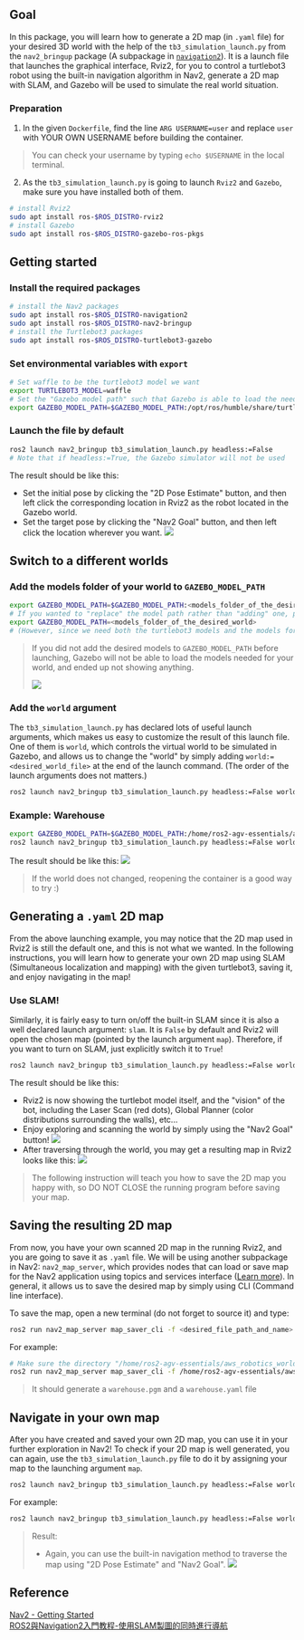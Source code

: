 ## Goal
In this package, you will learn how to generate a 2D map (in `.yaml` file) for your desired 3D world with the help of the `tb3_simulation_launch.py` from the `nav2_bringup` package (A subpackage in [`navigation2`](https://github.com/ros-planning/navigation2)). It is a launch file that launches the graphical interface, Rviz2, for you to control a turtlebot3 robot using the built-in navigation algorithm in Nav2, generate a 2D map with SLAM, and Gazebo will be used to simulate the real world situation.

### Preparation
1. In the given `Dockerfile`, find the line `ARG USERNAME=user` and replace `user` with YOUR OWN USERNAME before building the container.
>You can check your username by typing `echo $USERNAME` in the local terminal.

2. As the `tb3_simulation_launch.py` is going to launch `Rviz2` and `Gazebo`, make sure you have installed both of them.
```bash
# install Rviz2
sudo apt install ros-$ROS_DISTRO-rviz2
# install Gazebo
sudo apt install ros-$ROS_DISTRO-gazebo-ros-pkgs
```

## Getting started
### Install the required packages
```bash
# install the Nav2 packages
sudo apt install ros-$ROS_DISTRO-navigation2
sudo apt install ros-$ROS_DISTRO-nav2-bringup
# install the Turtlebot3 packages
sudo apt install ros-$ROS_DISTRO-turtlebot3-gazebo
```

### Set environmental variables with `export`
```bash
# Set waffle to be the turtlebot3 model we want
export TURTLEBOT3_MODEL=waffle
# Set the "Gazebo model path" such that Gazebo is able to load the needed physical models
export GAZEBO_MODEL_PATH=$GAZEBO_MODEL_PATH:/opt/ros/humble/share/turtlebot3_gazebo/models
```

### Launch the file by default
```bash
ros2 launch nav2_bringup tb3_simulation_launch.py headless:=False
# Note that if headless:=True, the Gazebo simulator will not be used
```
The result should be like this:
 - Set the initial pose by clicking the "2D Pose Estimate" button, and then left click the corresponding location in Rviz2 as the robot located in the Gazebo world.
 - Set the target pose by clicking the "Nav2 Goal" button, and then left click the location wherever you want.
![](ros2-agv-essentials/aws_robotics_worlds_ws/docs/images/image1.png)
## Switch to a different worlds
### Add the models folder of your world to `GAZEBO_MODEL_PATH`
```bash
export GAZEBO_MODEL_PATH=$GAZEBO_MODEL_PATH:<models_folder_of_the_desired_world>
# If you wanted to "replace" the model path rather than "adding" one, please try:
export GAZEBO_MODEL_PATH=<models_folder_of_the_desired_world>
# (However, since we need both the turtlebot3 models and the models for the world, we mostly used the above command.)
```
> If you did not add the desired models to `GAZEBO_MODEL_PATH` before launching, Gazebo will not be able to load the models needed for your world, and ended up not showing anything.
> 
> ![](ros2-agv-essentials/aws_robotics_worlds_ws/docs/images/image2.png)

### Add the `world` argument
The `tb3_simulation_launch.py` has declared lots of useful launch arguments, which makes us easy to customize the result of this launch file. One of them is `world`, which controls the virtual world to be simulated in Gazebo, and allows us to change the "world" by simply adding `world:=<desired_world_file>` at the end of the launch command. (The order of the launch arguments does not matters.)
```bash
ros2 launch nav2_bringup tb3_simulation_launch.py headless:=False world:=<desired_world_file>
```
### Example: Warehouse
```bash
export GAZEBO_MODEL_PATH=$GAZEBO_MODEL_PATH:/home/ros2-agv-essentials/aws_robotics_worlds_ws/src/aws_worlds/aws_warehouse/models
ros2 launch nav2_bringup tb3_simulation_launch.py headless:=False world:=/home/ros2-agv-essentials/aws_robotics_worlds_ws/src/aws_worlds/aws_warehouse/worlds/small_warehouse.world
```
The result should be like this:
![](ros2-agv-essentials/aws_robotics_worlds_ws/docs/images/image3.png)
> If the world does not changed, reopening the container is a good way to try :)
## Generating a `.yaml` 2D map
From the above launching example, you may notice that the 2D map used in Rviz2 is still the default one, and this is not what we wanted. In the following instructions, you will learn how to generate your own 2D map using SLAM (Simultaneous localization and mapping) with the given turtlebot3, saving it, and enjoy navigating in the map!

### Use SLAM!
Similarly, it is fairly easy to turn on/off the built-in SLAM since it is also a well declared launch argument: `slam`. It is `False` by default and Rviz2 will open the chosen map (pointed by the launch argument `map`). Therefore, if you want to turn on SLAM, just explicitly switch it to `True`!
```bash
ros2 launch nav2_bringup tb3_simulation_launch.py headless:=False world:=/home/ros2-agv-essentials/aws_robotics_worlds_ws/src/aws_worlds/aws_warehouse/worlds/small_warehouse.world slam:=True
```
The result should be like this:
- Rviz2 is now showing the turtlebot model itself, and the "vision" of the bot, including the Laser Scan (red dots), Global Planner (color distributions surrounding the walls), etc...
- Enjoy exploring and scanning the world by simply using the "Nav2 Goal" button!
![](ros2-agv-essentials/aws_robotics_worlds_ws/docs/images/image4.png)
- After traversing through the world, you may get a resulting map in Rviz2 looks like this:
![](ros2-agv-essentials/aws_robotics_worlds_ws/docs/images/image5.png)

>The following instruction will teach you how to save the 2D map you happy with, so DO NOT CLOSE the running program before saving your map.


## Saving the resulting 2D map
From now, you have your own scanned 2D map in the running Rviz2, and you are going to save it as `.yaml` file. We will be using another subpackage in Nav2: `nav2_map_server`, which provides nodes that can load or save map for the Nav2 application using topics and services interface ([Learn more](https://github.com/ros-planning/navigation2/tree/main/nav2_map_server)). In general, it allows us to save the desired map by simply using CLI (Command line interface).

To save the map, open a new terminal (do not forget to source it) and type:
```bash
ros2 run nav2_map_server map_saver_cli -f <desired_file_path_and_name>
```
For example:
```bash
# Make sure the directory "/home/ros2-agv-essentials/aws_robotics_worlds_ws/output/" is actually exist
ros2 run nav2_map_server map_saver_cli -f /home/ros2-agv-essentials/aws_robotics_worlds_ws/output/warehouse
```
> It should generate a `warehouse.pgm` and a `warehouse.yaml` file

## Navigate in your own map
After you have created and saved your own 2D map, you can use it in your further exploration in Nav2! To check if your 2D map is well generated, you can again, use the `tb3_simulation_launch.py` file to do it by assigning your map to the launching argument `map`.
```bash
ros2 launch nav2_bringup tb3_simulation_launch.py headless:=False world:=<desired_world_file> map:=<desired_map_file>
```
For example:
```bash
ros2 launch nav2_bringup tb3_simulation_launch.py headless:=False world:=/home/ros2-agv-essentials/aws_robotics_worlds_ws/src/aws_worlds/aws_warehouse/worlds/small_warehouse.world map:=/home/ros2-agv-essentials/aws_robotics_worlds_ws/output/warehouse.yaml
```
> Result:
> - Again, you can use the built-in navigation method to traverse the map using "2D Pose Estimate" and "Nav2 Goal".
![](ros2-agv-essentials/aws_robotics_worlds_ws/docs/images/image6.png)

## Reference
[Nav2 - Getting Started](https://navigation.ros.org/getting_started/index.html)
\
[ROS2與Navigation2入門教程-使用SLAM製圖的同時進行導航](https://www.ncnynl.com/archives/202110/4710.html)
